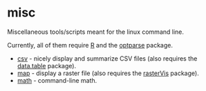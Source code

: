 # misc

Miscellaneous tools/scripts meant for the linux command line.

Currently, all of them require [R](https://cran.r-project.org/) and the [optparse](https://cran.r-project.org/web/packages/optparse/index.html) package.

+ [csv](./csv) - nicely display and summarize CSV files (also requires the [data.table](https://cran.r-project.org/web/packages/data.table/vignettes/datatable-intro.html) package).
+ [map](./map) - display a raster file (also requires the [rasterVis](https://oscarperpinan.github.io/rastervis/) package).
+ [math](./math) - command-line math.


